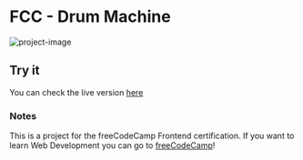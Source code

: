 # FCC - Drum Machine

![project-image](https://z16th-bucket.s3-us-west-1.amazonaws.com/fcc-projects/fcc-drum-machine-min.png)

## Try it
You can check the live version [here](https://xvi-lolz.github.io/fcc-drum-machine/)

### Notes
This is a project for the freeCodeCamp Frontend certification. If you want to learn Web Development you can go to [freeCodeCamp](https://www.freecodecamp.org/)!
